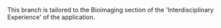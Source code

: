 This branch is tailored to the Bioimaging section of the 'Interdisciplinary Experience' of the application.

